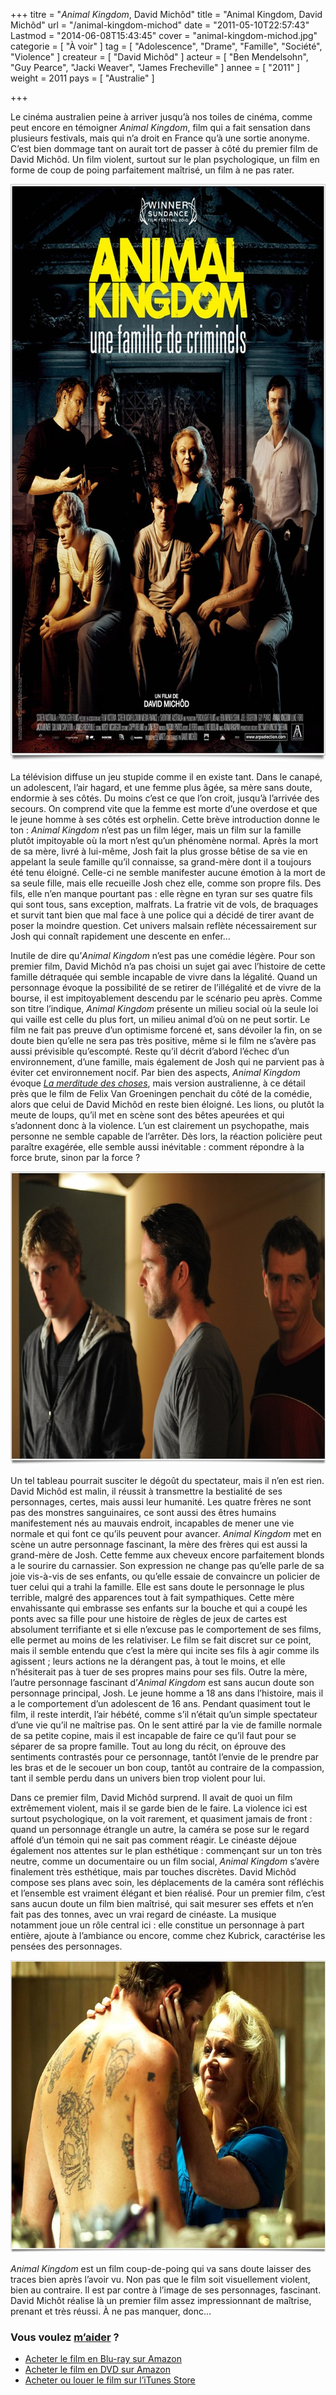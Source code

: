 +++
titre = "<em>Animal Kingdom</em>, David Michôd"
title = "Animal Kingdom, David Michôd"
url = "/animal-kingdom-michod"
date = "2011-05-10T22:57:43"
Lastmod = "2014-06-08T15:43:45"
cover = "animal-kingdom-michod.jpg"
categorie = [ "À voir" ]
tag = [ "Adolescence", "Drame", "Famille", "Société", "Violence" ]
createur = [ "David Michôd" ]
acteur = [ "Ben Mendelsohn", "Guy Pearce", "Jacki Weaver", "James Frecheville" ]
annee = [ "2011" ]
weight = 2011
pays = [ "Australie" ]

+++

<p>Le cinéma australien peine à arriver jusqu&rsquo;à nos toiles de cinéma, comme peut encore en témoigner <em>Animal Kingdom</em>, film qui a fait sensation dans plusieurs festivals, mais qui n&rsquo;a droit en France qu&rsquo;à une sortie anonyme. C&rsquo;est bien dommage tant on aurait tort de passer à côté du premier film de David Michôd. Un film violent, surtout sur le plan psychologique, un film en forme de coup de poing parfaitement maîtrisé, un film à ne pas rater.</p>
<div style="text-align: center;"><a href="http://www.allocine.fr/film/fichefilm_gen_cfilm=140140.html"><img class="aligncenter" src="animal-kingdom.jpg" border="0" alt="Animal kingdom" width="690" height="923" /></a></div>
<p>La télévision diffuse un jeu stupide comme il en existe tant. Dans le canapé, un adolescent, l&rsquo;air hagard, et une femme plus âgée, sa mère sans doute, endormie à ses côtés. Du moins c&rsquo;est ce que l&rsquo;on croit, jusqu&rsquo;à l&rsquo;arrivée des secours. On comprend vite que la femme est morte d&rsquo;une overdose et que le jeune homme à ses côtés est orphelin. Cette brève introduction donne le ton : <em>Animal Kingdom</em> n&rsquo;est pas un film léger, mais un film sur la famille plutôt impitoyable où la mort n&rsquo;est qu&rsquo;un phénomène normal. Après la mort de sa mère, livré à lui-même, Josh fait la plus grosse bêtise de sa vie en appelant la seule famille qu&rsquo;il connaisse, sa grand-mère dont il a toujours été tenu éloigné. Celle-ci ne semble manifester aucune émotion à la mort de sa seule fille, mais elle recueille Josh chez elle, comme son propre fils. Des fils, elle n&rsquo;en manque pourtant pas : elle règne en tyran sur ses quatre fils qui sont tous, sans exception, malfrats. La fratrie vit de vols, de braquages et survit tant bien que mal face à une police qui a décidé de tirer avant de poser la moindre question. Cet univers malsain reflète nécessairement sur Josh qui connaît rapidement une descente en enfer…</p>
<p>Inutile de dire qu&rsquo;<em>Animal Kingdom</em> n&rsquo;est pas une comédie légère. Pour son premier film, David Michôd n&rsquo;a pas choisi un sujet gai avec l&rsquo;histoire de cette famille détraquée qui semble incapable de vivre dans la légalité. Quand un personnage évoque la possibilité de se retirer de l&rsquo;illégalité et de vivre de la bourse, il est impitoyablement descendu par le scénario peu après. Comme son titre l&rsquo;indique, <em>Animal Kingdom</em> présente un milieu social où la seule loi qui vaille est celle du plus fort, un milieu animal d&rsquo;où on ne peut sortir. Le film ne fait pas preuve d&rsquo;un optimisme forcené et, sans dévoiler la fin, on se doute bien qu&rsquo;elle ne sera pas très positive, même si le film ne s&rsquo;avère pas aussi prévisible qu&rsquo;escompté. Reste qu&rsquo;il décrit d&rsquo;abord l&rsquo;échec d&rsquo;un environnement, d&rsquo;une famille, mais également de Josh qui ne parvient pas à éviter cet environnement nocif. Par bien des aspects, <em>Animal Kingdom</em> évoque <em><a href="http://voiretmanger.fr/2010/01/13/merditude-choses-groeningen/">La merditude des choses</a></em>, mais version australienne, à ce détail près que le film de Felix Van Groeningen penchait du côté de la comédie, alors que celui de David Michôd en reste bien éloigné. Les lions, ou plutôt la meute de loups, qu&rsquo;il met en scène sont des bêtes apeurées et qui s&rsquo;adonnent donc à la violence. L&rsquo;un est clairement un psychopathe, mais personne ne semble capable de l&rsquo;arrêter. Dès lors, la réaction policière peut paraître exagérée, elle semble aussi inévitable : comment répondre à la force brute, sinon par la force ?</p>
<div style="text-align: center;"><img class="aligncenter" src="michod-animal-kingdom.jpg" border="0" alt="Michod animal kingdom" width="690" height="469" /></div>
<p>Un tel tableau pourrait susciter le dégoût du spectateur, mais il n&rsquo;en est rien. David Michôd est malin, il réussit à transmettre la bestialité de ses personnages, certes, mais aussi leur humanité. Les quatre frères ne sont pas des monstres sanguinaires, ce sont aussi des êtres humains manifestement nés au mauvais endroit, incapables de mener une vie normale et qui font ce qu&rsquo;ils peuvent pour avancer. <em>Animal Kingdom</em> met en scène un autre personnage fascinant, la mère des frères qui est aussi la grand-mère de Josh. Cette femme aux cheveux encore parfaitement blonds a le sourire du carnassier. Son expression ne change pas qu&rsquo;elle parle de sa joie vis-à-vis de ses enfants, ou qu&rsquo;elle essaie de convaincre un policier de tuer celui qui a trahi la famille. Elle est sans doute le personnage le plus terrible, malgré des apparences tout à fait sympathiques. Cette mère envahissante qui embrasse ses enfants sur la bouche et qui a coupé les ponts avec sa fille pour une histoire de règles de jeux de cartes est absolument terrifiante et si elle n&rsquo;excuse pas le comportement de ses films, elle permet au moins de les relativiser. Le film se fait discret sur ce point, mais il semble entendu que c&rsquo;est la mère qui incite ses fils à agir comme ils agissent ; leurs actions ne la dérangent pas, à tout le moins, et elle n&rsquo;hésiterait pas à tuer de ses propres mains pour ses fils. Outre la mère, l&rsquo;autre personnage fascinant d&rsquo;<em>Animal Kingdom</em> est sans aucun doute son personnage principal, Josh. Le jeune homme a 18 ans dans l&rsquo;histoire, mais il a le comportement d&rsquo;un adolescent de 16 ans. Pendant quasiment tout le film, il reste interdit, l&rsquo;air hébété, comme s&rsquo;il n&rsquo;était qu&rsquo;un simple spectateur d&rsquo;une vie qu&rsquo;il ne maîtrise pas. On le sent attiré par la vie de famille normale de sa petite copine, mais il est incapable de faire ce qu&rsquo;il faut pour se séparer de sa propre famille. Tout au long du récit, on éprouve des sentiments contrastés pour ce personnage, tantôt l&rsquo;envie de le prendre par les bras et de le secouer un bon coup, tantôt au contraire de la compassion, tant il semble perdu dans un univers bien trop violent pour lui.</p>
<p>Dans ce premier film, David Michôd surprend. Il avait de quoi un film extrêmement violent, mais il se garde bien de le faire. La violence ici est surtout psychologique, on la voit rarement, et quasiment jamais de front : quand un personnage étrangle un autre, la caméra se pose sur le regard affolé d&rsquo;un témoin qui ne sait pas comment réagir. Le cinéaste déjoue également nos attentes sur le plan esthétique : commençant sur un ton très neutre, comme un documentaire ou un film social, <em>Animal Kingdom</em> s&rsquo;avère finalement très esthétique, mais par touches discrètes. David Michôd compose ses plans avec soin, les déplacements de la caméra sont réfléchis et l&rsquo;ensemble est vraiment élégant et bien réalisé. Pour un premier film, c&rsquo;est sans aucun doute un film bien maîtrisé, qui sait mesurer ses effets et n&rsquo;en fait pas des tonnes, avec un vrai regard de cinéaste. La musique notamment joue un rôle central ici : elle constitue un personnage à part entière, ajoute à l&rsquo;ambiance ou encore, comme chez Kubrick, caractérise les pensées des personnages.</p>
<div style="text-align: center;"><img class="aligncenter" src="michod-animal-kingdom-2011.jpg" border="0" alt="Michod animal kingdom 2011" width="690" height="468" /></div>
<p><em>Animal Kingdom</em> est un film coup-de-poing qui va sans doute laisser des traces bien après l&rsquo;avoir vu. Non pas que le film soit visuellement violent, bien au contraire. Il est par contre à l&rsquo;image de ses personnages, fascinant. David Michôt réalise là un premier film assez impressionnant de maîtrise, prenant et très réussi. À ne pas manquer, donc…</p>
<div class="amazon">
<h3>Vous voulez <a href="http://voiretmanger.fr/soutien/">m&rsquo;aider</a> ?</h3>
<ul>
<li><a href="http://www.amazon.fr/gp/product/B005ZRBRLO/ref=as_li_ss_tl?ie=UTF8&amp;tag=leblogdenic07-21&amp;linkCode=as2&amp;camp=1642&amp;creative=19458&amp;creativeASIN=B005ZRBRLO">Acheter le film en Blu-ray sur Amazon</a></li>
<li><a href="http://www.amazon.fr/gp/product/B005ZRBRDC/ref=as_li_ss_tl?ie=UTF8&amp;tag=leblogdenic07-21&amp;linkCode=as2&amp;camp=1642&amp;creative=19458&amp;creativeASIN=B005ZRBRDC">Acheter le film en DVD sur Amazon</a></li>
<li><a href="https://itunes.apple.com/fr/movie/animal-kingdom/id869710136">Acheter ou louer le film sur l&rsquo;iTunes Store</a></li>
</ul>
</div>

